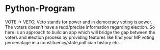 # Python-Program

VOTE -> VETO, Veto stands for power and in democracy voting is power. The voters doesn't have a reqd/precise information regarding election. So here is an approach to build an app which will bridge the gap between the voters and election process by providing features like find your MP,voting percenatage in a constituency/state,poltician history etc.  
